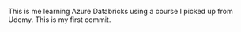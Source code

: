 This is me learning Azure Databricks using a course I picked up from Udemy. This is my first commit.